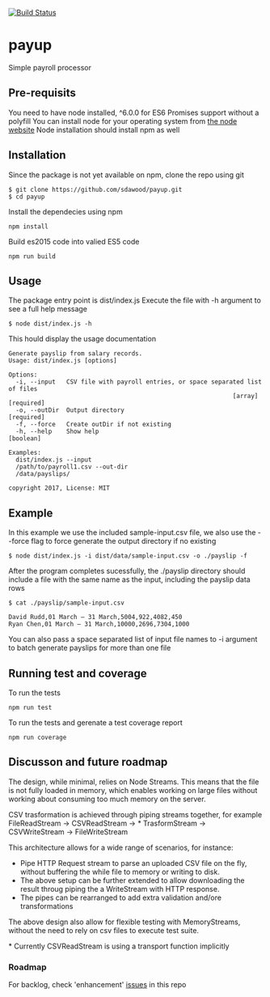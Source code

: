 [![Build Status](https://travis-ci.org/sdawood/payup.png?branch=master)](https://travis-ci.org/sdawood/payup)

# payup
Simple payroll processor

## Pre-requisits
You need to have node installed, ^6.0.0 for ES6 Promises support without a polyfill
You can install node for your operating system from [the node website](https://nodejs.org/)
Node installation should install npm as well

## Installation

Since the package is not yet available on npm, clone the repo using git

```
$ git clone https://github.com/sdawood/payup.git
$ cd payup
```

Install the dependecies using npm

```
npm install
```

Build es2015 code into valied ES5 code

```
npm run build
```

## Usage

The package entry point is dist/index.js
Execute the file with -h argument to see a full help message

```
$ node dist/index.js -h
```

This hould display the usage documentation

```
Generate payslip from salary records.
Usage: dist/index.js [options]

Options:
  -i, --input   CSV file with payroll entries, or space separated list of files
                                                              [array] [required]
  -o, --outDir  Output directory                                      [required]
  -f, --force   Create outDir if not existing
  -h, --help    Show help                                              [boolean]

Examples:
  dist/index.js --input
  /path/to/payroll1.csv --out-dir
  /data/payslips/

copyright 2017, License: MIT
```

## Example

In this example we use the included sample-input.csv file, we also use the --force flag to force generate the output directory if no existing

```
$ node dist/index.js -i dist/data/sample-input.csv -o ./payslip -f
```

After the program completes sucessfully, the ./payslip directory should include a file with the same name as the input, including the payslip data rows

```
$ cat ./payslip/sample-input.csv

David Rudd,01 March – 31 March,5004,922,4082,450
Ryan Chen,01 March – 31 March,10000,2696,7304,1000
```

You can also pass a space separated list of input file names to -i argument to batch generate payslips for more than one file


## Running test and coverage

To run the tests

```
npm run test
```

To run the tests and gerenate a test coverage report
```
npm run coverage
```

## Discusson and future roadmap

The design, while minimal, relies on Node Streams. This means that the file is not fully loaded in memory, which enables working on large files without working about consuming too much memory on the server.

CSV trasformation is achieved through piping streams together, for example FileReadStream -> CSVReadStream -> * TrasformStream -> CSVWriteStream -> FileWriteStream

This architecture allows for a wide range of scenarios, for instance:
* Pipe HTTP Request stream to parse an uploaded CSV file on the fly, without buffering the while file to memory or writing to disk.
* The above setup can be further extended to allow downloading the result throug piping the a WriteStream with HTTP response.
* The pipes can be rearranged to add extra validation and/ore transformations

The above design also allow for flexible testing with MemoryStreams, without the need to rely on csv files to execute test suite.

\* Currently CSVReadStream is using a transport function implicitly

### Roadmap

For backlog, check 'enhancement' [issues](https://github.com/sdawood/payup/issues) in this repo



